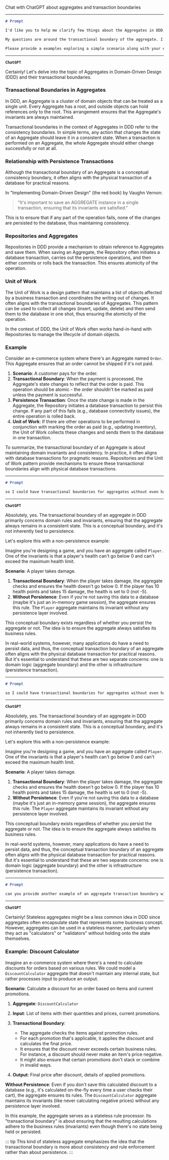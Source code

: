 Chat with ChatGPT about aggregates and transaction boundaries

---

```markdown
# Prompt

I'd like you to help me clarify few things about the Aggregates in DDD, please use references from the most popular books, the blue one, the red, also the Learning domain driven design from khononov.

My questions are around the transactional boundary of the aggregate. I understand that the aggregate should keep the invariance. But I wonder if this transactional boundary is related or not with the persistence transaction of databases? Same for repositories. Often you see this related to the database transactions. So I'd like to understand more about these transactional boundaries and what they actually mean an their relations with the persistency transactions. If possible also talk a bit about the the unit of work.

Please provide a examples exploring a simple scenario along with your explanation
```

---

**`ChatGPT`**

Certainly! Let's delve into the topic of Aggregates in Domain-Driven Design (DDD) and their transactional boundaries.

### Transactional Boundaries in Aggregates

In DDD, an Aggregate is a cluster of domain objects that can be treated as a single unit. Every Aggregate has a root, and outside objects can hold references only to the root. This arrangement ensures that the Aggregate's invariants are always maintained.

Transactional boundaries in the context of Aggregates in DDD refer to the consistency boundaries. In simple terms, any action that changes the state of an Aggregate should leave it in a consistent state. When a transaction is performed on an Aggregate, the whole Aggregate should either change successfully or not at all.

### Relationship with Persistence Transactions

Although the transactional boundary of an Aggregate is a conceptual consistency boundary, it often aligns with the physical transaction of a database for practical reasons.

In "Implementing Domain-Driven Design" (the red book) by Vaughn Vernon:

> "It's important to save an AGGREGATE instance in a single transaction, ensuring that its invariants are satisfied."

This is to ensure that if any part of the operation fails, none of the changes are persisted to the database, thus maintaining consistency.

### Repositories and Aggregates

Repositories in DDD provide a mechanism to obtain reference to Aggregates and save them. When saving an Aggregate, the Repository often initiates a database transaction, carries out the persistence operations, and then either commits or rolls back the transaction. This ensures atomicity of the operation.

### Unit of Work

The Unit of Work is a design pattern that maintains a list of objects affected by a business transaction and coordinates the writing out of changes. It often aligns with the transactional boundaries of Aggregates. This pattern can be used to collect all changes (insert, update, delete) and then send them to the database in one shot, thus ensuring the atomicity of the operation.

In the context of DDD, the Unit of Work often works hand-in-hand with Repositories to manage the lifecycle of domain objects.

### Example

Consider an e-commerce system where there's an Aggregate named `Order`. This Aggregate ensures that an order cannot be shipped if it's not paid.

1. **Scenario**: A customer pays for the order.
2. **Transactional Boundary**: When the payment is processed, the Aggregate's state changes to reflect that the order is paid. This operation should be atomic - the order shouldn't be marked as paid unless the payment is successful.
3. **Persistence Transaction**: Once the state change is made in the Aggregate, the Repository initiates a database transaction to persist this change. If any part of this fails (e.g., database connectivity issues), the entire operation is rolled back.
4. **Unit of Work**: If there are other operations to be performed in conjunction with marking the order as paid (e.g., updating inventory), the Unit of Work collects these changes and sends them to the database in one transaction.

To summarize, the transactional boundary of an Aggregate is about maintaining domain invariants and consistency. In practice, it often aligns with database transactions for pragmatic reasons. Repositories and the Unit of Work pattern provide mechanisms to ensure these transactional boundaries align with physical database transactions.

---

```markdown
# Prompt

so I could have transactional boundaries for aggregates without even having a persistence layer?
```

---

**`ChatGPT`**

Absolutely, yes. The transactional boundary of an aggregate in DDD primarily concerns domain rules and invariants, ensuring that the aggregate always remains in a consistent state. This is a conceptual boundary, and it's not inherently tied to persistence.

Let's explore this with a non-persistence example:

Imagine you're designing a game, and you have an aggregate called `Player`. One of the invariants is that a player's health can't go below 0 and can't exceed the maximum health limit.

**Scenario**: A player takes damage.

1. **Transactional Boundary**: When the player takes damage, the aggregate checks and ensures the health doesn't go below 0. If the player has 10 health points and takes 15 damage, the health is set to 0 (not -5).
2. **Without Persistence**: Even if you're not saving this data to a database (maybe it's just an in-memory game session), the aggregate ensures this rule. The `Player` aggregate maintains its invariant without any persistence layer involved.

This conceptual boundary exists regardless of whether you persist the aggregate or not. The idea is to ensure the aggregate always satisfies its business rules.

In real-world systems, however, many applications do have a need to persist data, and thus, the conceptual transaction boundary of an aggregate often aligns with the physical database transaction for practical reasons. But it's essential to understand that these are two separate concerns: one is domain logic (aggregate boundary) and the other is infrastructure (persistence transaction).

---

```markdown
# Prompt

so I could have transactional boundaries for aggregates without even having a persistence layer?
```

---

**`ChatGPT`**

Absolutely, yes. The transactional boundary of an aggregate in DDD primarily concerns domain rules and invariants, ensuring that the aggregate always remains in a consistent state. This is a conceptual boundary, and it's not inherently tied to persistence.

Let's explore this with a non-persistence example:

Imagine you're designing a game, and you have an aggregate called `Player`. One of the invariants is that a player's health can't go below 0 and can't exceed the maximum health limit.

**Scenario**: A player takes damage.

1. **Transactional Boundary**: When the player takes damage, the aggregate checks and ensures the health doesn't go below 0. If the player has 10 health points and takes 15 damage, the health is set to 0 (not -5).
2. **Without Persistence**: Even if you're not saving this data to a database (maybe it's just an in-memory game session), the aggregate ensures this rule. The `Player` aggregate maintains its invariant without any persistence layer involved.

This conceptual boundary exists regardless of whether you persist the aggregate or not. The idea is to ensure the aggregate always satisfies its business rules.

In real-world systems, however, many applications do have a need to persist data, and thus, the conceptual transaction boundary of an aggregate often aligns with the physical database transaction for practical reasons. But it's essential to understand that these are two separate concerns: one is domain logic (aggregate boundary) and the other is infrastructure (persistence transaction).

---

```markdown
# Prompt

can you provide another example of an aggregate transaction boundary without a persistence layer, maybe a stateless aggregate, if this is even a thing?
```

---

**`ChatGPT`**

Certainly! Stateless aggregates might be a less common idea in DDD since aggregates often encapsulate state that represents some business concept. However, aggregates can be used in a stateless manner, particularly when they act as "calculators" or "validators" without holding onto the state themselves.

### Example: Discount Calculator

Imagine an e-commerce system where there's a need to calculate discounts for orders based on various rules. We could model a `DiscountCalculator` aggregate that doesn't maintain any internal state, but rather processes input to produce an output.

**Scenario**: Calculate a discount for an order based on items and current promotions.

1. **Aggregate**: `DiscountCalculator`
2. **Input**: List of items with their quantities and prices, current promotions.
3. **Transactional Boundary**:

    - The aggregate checks the items against promotion rules.
    - For each promotion that's applicable, it applies the discount and calculates the final price.
    - It ensures that the discount never exceeds certain business rules. For instance, a discount should never make an item's price negative.
    - It might also ensure that certain promotions don't stack or combine in invalid ways.

4. **Output**: Final price after discount, details of applied promotions.

**Without Persistence**:
Even if you don't save this calculated discount to a database (e.g., it's calculated on-the-fly every time a user checks their cart), the aggregate ensures its rules. The `DiscountCalculator` aggregate maintains its invariants (like never calculating negative prices) without any persistence layer involved.

In this example, the aggregate serves as a stateless rule processor. Its "transactional boundary" is about ensuring that the resulting calculations adhere to the business rules (invariants) even though there's no state being held or persisted.

::: tip
This kind of stateless aggregate emphasizes the idea that the transactional boundary is more about consistency and rule enforcement rather than about persistence.
:::
